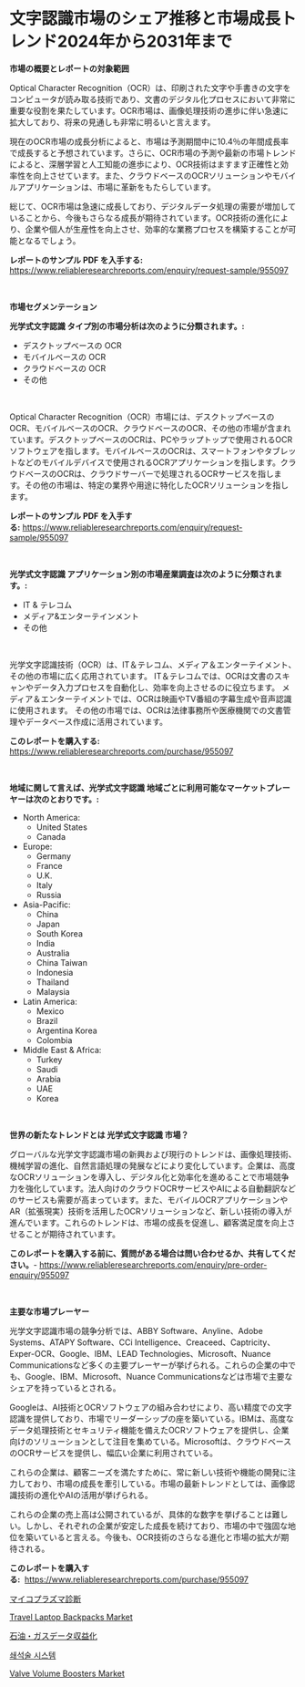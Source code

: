 <p><h1>文字認識市場のシェア推移と市場成長トレンド2024年から2031年まで</h1></p><p><strong>市場の概要とレポートの対象範囲</strong></p>
<p><p>Optical Character Recognition（OCR）は、印刷された文字や手書きの文字をコンピュータが読み取る技術であり、文書のデジタル化プロセスにおいて非常に重要な役割を果たしています。OCR市場は、画像処理技術の進歩に伴い急速に拡大しており、将来の見通しも非常に明るいと言えます。</p><p>現在のOCR市場の成長分析によると、市場は予測期間中に10.4％の年間成長率で成長すると予想されています。さらに、OCR市場の予測や最新の市場トレンドによると、深層学習と人工知能の進歩により、OCR技術はますます正確性と効率性を向上させています。また、クラウドベースのOCRソリューションやモバイルアプリケーションは、市場に革新をもたらしています。</p><p>総じて、OCR市場は急速に成長しており、デジタルデータ処理の需要が増加していることから、今後もさらなる成長が期待されています。OCR技術の進化により、企業や個人が生産性を向上させ、効率的な業務プロセスを構築することが可能となるでしょう。</p></p>
<p><strong>レポートのサンプル PDF を入手する:</strong> <a href="https://www.reliableresearchreports.com/enquiry/request-sample/955097">https://www.reliableresearchreports.com/enquiry/request-sample/955097</a></p>
<p>&nbsp;</p>
<p><strong>市場セグメンテーション</strong></p>
<p><strong>光学式文字認識 タイプ別の市場分析は次のように分類されます。:</strong></p>
<p><ul><li>デスクトップベースの OCR</li><li>モバイルベースの OCR</li><li>クラウドベースの OCR</li><li>その他</li></ul></p>
<p>&nbsp;</p>
<p><p>Optical Character Recognition（OCR）市場には、デスクトップベースのOCR、モバイルベースのOCR、クラウドベースのOCR、その他の市場が含まれています。デスクトップベースのOCRは、PCやラップトップで使用されるOCRソフトウェアを指します。モバイルベースのOCRは、スマートフォンやタブレットなどのモバイルデバイスで使用されるOCRアプリケーションを指します。クラウドベースのOCRは、クラウドサーバーで処理されるOCRサービスを指します。その他の市場は、特定の業界や用途に特化したOCRソリューションを指します。</p></p>
<p><strong>レポートのサンプル PDF を入手する:</strong>&nbsp;<a href="https://www.reliableresearchreports.com/enquiry/request-sample/955097">https://www.reliableresearchreports.com/enquiry/request-sample/955097</a></p>
<p>&nbsp;</p>
<p><strong> 光学式文字認識 アプリケーション別の市場産業調査は次のように分類されます。:</strong></p>
<p><ul><li>IT & テレコム</li><li>メディア&エンターテインメント</li><li>その他</li></ul></p>
<p>&nbsp;</p>
<p><p>光学文字認識技術（OCR）は、IT＆テレコム、メディア＆エンターテイメント、その他の市場に広く応用されています。 IT＆テレコムでは、OCRは文書のスキャンやデータ入力プロセスを自動化し、効率を向上させるのに役立ちます。 メディア＆エンターテイメントでは、OCRは映画やTV番組の字幕生成や音声認識に使用されます。 その他の市場では、OCRは法律事務所や医療機関での文書管理やデータベース作成に活用されています。</p></p>
<p><strong>このレポートを購入する:</strong>&nbsp; <a href="https://www.reliableresearchreports.com/purchase/955097">https://www.reliableresearchreports.com/purchase/955097</a></p>
<p>&nbsp;</p>
<p><strong>地域に関して言えば、光学式文字認識 地域ごとに利用可能なマーケットプレーヤーは次のとおりです。:</strong></p>
<p><ul>
    <li>
        North America:
        <ul>
            <li>United States</li>
            <li>Canada</li>
        </ul>
    </li>
    <li>
        Europe:
        <ul>
            <li>Germany</li>
            <li>France</li>
            <li>U.K.</li>
            <li>Italy</li>
            <li>Russia</li>
        </ul>
    </li>
    <li>
        Asia-Pacific:
        <ul>
            <li>China</li>
            <li>Japan</li>
            <li>South Korea</li>
            <li>India</li>
            <li>Australia</li>
            <li>China Taiwan</li>
            <li>Indonesia</li>
            <li>Thailand</li>
            <li>Malaysia</li>
        </ul>
    </li>
    <li>
        Latin America:
        <ul>
            <li>Mexico</li>
            <li>Brazil</li>
            <li>Argentina Korea</li>
            <li>Colombia</li>
        </ul>
    </li>
    <li>
        Middle East & Africa:
        <ul>
            <li>Turkey</li>
            <li>Saudi</li>
            <li>Arabia</li>
            <li>UAE</li>
            <li>Korea</li>
        </ul>
    </li>
    </ul></p>
<p>&nbsp;</p>
<p><strong>世界の新たなトレンドとは 光学式文字認識 市場？</strong></p>
<p><p>グローバルな光学文字認識市場の新興および現行のトレンドは、画像処理技術、機械学習の進化、自然言語処理の発展などにより変化しています。企業は、高度なOCRソリューションを導入し、デジタル化と効率化を進めることで市場競争力を強化しています。法人向けのクラウドOCRサービスやAIによる自動翻訳などのサービスも需要が高まっています。また、モバイルOCRアプリケーションやAR（拡張現実）技術を活用したOCRソリューションなど、新しい技術の導入が進んでいます。これらのトレンドは、市場の成長を促進し、顧客満足度を向上させることが期待されています。</p></p>
<p><strong>このレポートを購入する前に、質問がある場合は問い合わせるか、共有してください。</strong>- <a href="https://www.reliableresearchreports.com/enquiry/pre-order-enquiry/955097">https://www.reliableresearchreports.com/enquiry/pre-order-enquiry/955097</a></p>
<p>&nbsp;</p>
<p><strong>主要な市場プレーヤー</strong></p>
<p><p>光学文字認識市場の競争分析では、ABBY Software、Anyline、Adobe Systems、ATAPY Software、CCi Intelligence、Creaceed、Captricity、Exper-OCR、Google、IBM、LEAD Technologies、Microsoft、Nuance Communicationsなど多くの主要プレーヤーが挙げられる。これらの企業の中でも、Google、IBM、Microsoft、Nuance Communicationsなどは市場で主要なシェアを持っているとされる。</p><p>Googleは、AI技術とOCRソフトウェアの組み合わせにより、高い精度での文字認識を提供しており、市場でリーダーシップの座を築いている。IBMは、高度なデータ処理技術とセキュリティ機能を備えたOCRソフトウェアを提供し、企業向けのソリューションとして注目を集めている。Microsoftは、クラウドベースのOCRサービスを提供し、幅広い企業に利用されている。</p><p>これらの企業は、顧客ニーズを満たすために、常に新しい技術や機能の開発に注力しており、市場の成長を牽引している。市場の最新トレンドとしては、画像認識技術の進化やAIの活用が挙げられる。</p><p>これらの企業の売上高は公開されているが、具体的な数字を挙げることは難しい。しかし、それぞれの企業が安定した成長を続けており、市場の中で強固な地位を築いていると言える。今後も、OCR技術のさらなる進化と市場の拡大が期待される。</p></p>
<p><strong>このレポートを購入する:</strong>&nbsp;&nbsp;<a href="https://www.reliableresearchreports.com/purchase/955097">https://www.reliableresearchreports.com/purchase/955097</a></p>
<p><p><a href="https://github.com/zekaoe592392/Market-Research-Report-List-1/blob/main/9542963185469.md">マイコプラズマ診断</a></p><p><a href="https://view.publitas.com/reportprime-1/travel-laptop-backpacks-market-centers-on-aspects-such-as-market-growth-market-share-market-opportunity-and-projected-forecasts-spanning-from-2024-to-2031/">Travel Laptop Backpacks Market</a></p><p><a href="https://github.com/cnnriuez22368/Market-Research-Report-List-1/blob/main/1831908185470.md">石油・ガスデータ収益化</a></p><p><a href="https://medium.com/@jimmieytrau676766/%EC%9A%94%EC%84%9D-%ED%8C%8C%EC%87%84-%EC%8B%9C%EC%8A%A4%ED%85%9C-%EC%8B%9C%EC%9E%A5-%EC%8B%9C%EC%9E%A5-%EC%A0%90%EC%9C%A0%EC%9C%A8-%EC%8B%9C%EC%9E%A5-%EB%8F%99%ED%96%A5-%EB%B0%8F-%EB%AF%B8%EB%9E%98-%EC%84%B1%EC%9E%A5-%ED%83%90%EC%83%89-82d206e80e95">쇄석술 시스템</a></p><p><a href="https://faithful-glue-af3.notion.site/Decoding-the-Valve-Volume-Boosters-Market-A-Deep-Dive-into-the-Latest-Market-Trends-Market-Segment-747fbedd849542f1ba722e8f719b7e6a">Valve Volume Boosters Market</a></p></p>
